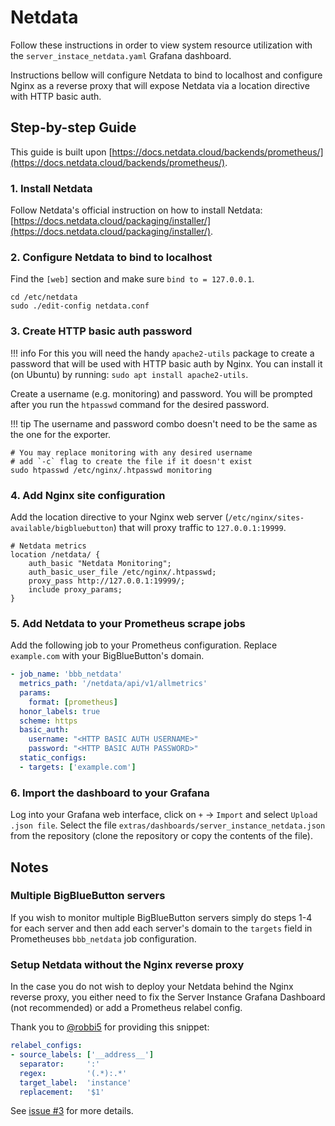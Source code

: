# Netdata
Follow these instructions in order to view system resource utilization with the `server_instace_netdata.yaml` Grafana dashboard.

Instructions bellow will configure Netdata to bind to localhost and configure Nginx as a reverse proxy that will expose 
Netdata via a location directive with HTTP basic auth.

## Step-by-step Guide
This guide is built upon [https://docs.netdata.cloud/backends/prometheus/](https://docs.netdata.cloud/backends/prometheus/).

### 1. Install Netdata
Follow Netdata's official instruction on how to install Netdata: 
[https://docs.netdata.cloud/packaging/installer/](https://docs.netdata.cloud/packaging/installer/).

### 2. Configure Netdata to bind to localhost
Find the `[web]` section and make sure `bind to = 127.0.0.1`.

```shell
cd /etc/netdata
sudo ./edit-config netdata.conf
```


### 3. Create HTTP basic auth password

!!! info
    For this you will need the handy `apache2-utils` package to create a password that will be used with HTTP basic auth by Nginx.
    You can install it (on Ubuntu) by running: `sudo apt install apache2-utils`.

Create a username (e.g. monitoring) and password.
You will be prompted after you run the `htpasswd` command for the desired password.

!!! tip
    The username and password combo doesn't need to be the same as the one for the exporter.

```shell
# You may replace monitoring with any desired username
# add `-c` flag to create the file if it doesn't exist
sudo htpasswd /etc/nginx/.htpasswd monitoring
```

### 4. Add Nginx site configuration
Add the location directive to your Nginx web server (`/etc/nginx/sites-available/bigbluebutton`) that will proxy traffic to
`127.0.0.1:19999`.

```text
# Netdata metrics
location /netdata/ {
    auth_basic "Netdata Monitoring";
    auth_basic_user_file /etc/nginx/.htpasswd;
    proxy_pass http://127.0.0.1:19999/;
    include proxy_params;
}
```

### 5. Add Netdata to your Prometheus scrape jobs
Add the following job to your Prometheus configuration.
Replace `example.com` with your BigBlueButton's domain.

```yaml
- job_name: 'bbb_netdata'
  metrics_path: '/netdata/api/v1/allmetrics'
  params:
    format: [prometheus]
  honor_labels: true
  scheme: https
  basic_auth:
    username: "<HTTP BASIC AUTH USERNAME>"
    password: "<HTTP BASIC AUTH PASSWORD>"
  static_configs:
  - targets: ['example.com']
``` 

### 6. Import the dashboard to your Grafana
Log into your Grafana web interface, click on `+` -> `Import` and select `Upload .json file`.
Select the file `extras/dashboards/server_instance_netdata.json` from the repository (clone the repository or copy the 
contents of the file).


## Notes
### Multiple BigBlueButton servers
If you wish to monitor multiple BigBlueButton servers simply do steps 1-4 for each server and then add each server's 
domain to the `targets` field in Prometheuses `bbb_netdata` job configuration.

### Setup Netdata without the Nginx reverse proxy
In the case you do not wish to deploy your Netdata behind the Nginx reverse proxy, you either need to fix the 
Server Instance Grafana Dashboard (not recommended) or add a Prometheus relabel config.

Thank you to [@robbi5](https://github.com/robbi5) for providing this snippet:
```yaml
relabel_configs:
- source_labels: ['__address__']
  separator:     ':'
  regex:         '(.*):.*'
  target_label:  'instance'
  replacement:   '$1'
```

See [issue #3](https://github.com/greenstatic/bigbluebutton-exporter/issues/3) for more details.
